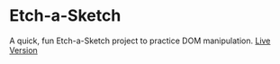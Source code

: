 # Etch-a-Sketch
A quick, fun Etch-a-Sketch project to practice DOM manipulation.
<a href="https://maseratirex.github.io/Etch-a-sketch/">Live Version</a>
